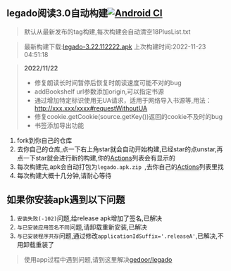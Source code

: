## legado阅读3.0自动构建[![Android CI](https://github.com/10bits/gedoor-Build/workflows/Android%20CI/badge.svg)](https://github.com/10bits/gedoor-Build/actions)

> 默认从最新发布的tag构建,每次构建会自动清空18PlusList.txt

> 最新构建下载:[legado-3.22.112222.apk](https://github.com/nobk/gedoor-Build/releases/download/legado-3.22.112222/legado-3.22.112222.apk) 上次构建时间:2022-11-23 04:51:18
<!--start-->
> **2022/11/22**
> 
> * 修复朗读长时间暂停后恢复时朗读速度可能不对的bug
> * addBookshelf url参数添加origin,可以指定书源
> * 通过增加特定标识使用无UA请求，适用于网络导入书源等,用法：http://xxx.xxx/xxxx#requestWithoutUA
> * 修复cookie.getCookie(source.getKey())返回的cookie不及时的bug
> * 书签添加导出功能
<!--end-->
  
1. fork到你自己的仓库
2. 去你自己的仓库,点一下右上角star就会自动开始构建,已经star的点unstar,再点一下star就会进行新的构建,你的[Actions](https://github.com/10bits/gedoor-Build/actions)列表会有显示的
3. 每次构建完,apk会自动打包为`legado.apk.zip
`,去你自己的[Actions](https://github.com/10bits/gedoor-Build/actions)列表里找
4. 每次构建大概十几分钟,请耐心等待

## 如果你安装apk遇到以下问题

1. `安装失败(-102)`问题,给release apk增加了签名,已解决
2. `与已安装应用签名不同`问题,请卸载重新安装,已解决
3. `与已安装程序共存`问题,通过修改`applicationIdSuffix='.releaseA'`,已解决,不用卸载重装了
> 使用app过程中遇到问题,请到这里解决[gedoor/legado](https://github.com/gedoor/legado/issues)

